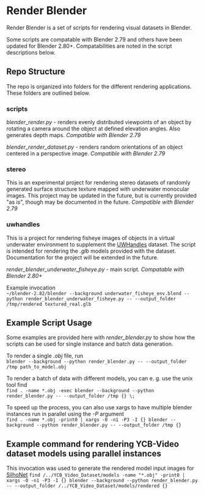 # Render Blender

Render Blender is a set of scripts for rendering visual datasets in Blender.

Some scripts are compatable with Blender 2.79 and others have been updated for Blender 2.80+. Compatabilities are noted in the script descriptions below.

## Repo Structure

The repo is organized into folders for the different rendering applications. These folders are outlined below.

### scripts

*blender_render.py* - renders evenly distributed viewpoints of an object by rotating a camera around the object at defined elevation angles. Also generates depth maps. *Compatible with Blender 2.79*

*blender_render_dataset.py* - renders random orientations of an object centered in a perspective image. *Compatible with Blender 2.79*

### stereo

This is an experimental project for rendering stereo datasets of randomly generated surface structure texture mapped with underwater monocular images. This project may be updated in the future, but is currently provided "as is", though may be documented in the future. *Compatible with Blender 2.79*

### uwhandles

This is a project for rendering fisheye images of objects in a virtual underwater environment to supplement the [UWHandles](https://github.com/gidobot/UWHandles/blob/master/README.md) dataset. The script is intended for rendering the *.glb* models provided with the dataset. Documentation for the project will be extended in the future.

*render_blender_underwater_fisheye.py* - main script. *Compatable with Blender 2.80+*

Example invocation  
`~/blender-2.82/blender --background underwater_fisheye_env.blend --python render_blender_underwater_fisheye.py -- --output_folder /tmp/rendered textured_real.glb`

## Example Script Usage

Some examples are provided here with *render_blender.py* to show how the scripts can be used for single instance and batch data generation.

To render a single *.obj* file, run  
`blender --background --python render_blender.py -- --output_folder /tmp path_to_model.obj`

To render a batch of data with different models, you can e. g. use the unix tool find  
`find . -name *.obj -exec blender --background --python render_blender.py -- --output_folder /tmp {} \;`

To speed up the process, you can also use xargs to have multiple blender instances run in parallel using the *-P* argument  
`find . -name *.obj -print0 | xargs -0 -n1 -P3 -I {} blender --background --python render_blender.py -- --output_folder /tmp {}`

## Example command for rendering YCB-Video dataset models using parallel instances

This invocation was used to generate the rendered model input images for [SilhoNet](https://github.com/gidobot/SilhoNet)
`find /../YCB_Video_Dataset/models -name "*.obj" -print0 | xargs -0 -n1 -P3 -I {} blender --background --python render_blender.py -- --output_folder /../YCB_Video_Dataset/models/rendered {}`
